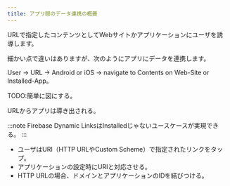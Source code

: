 ```yaml
---
title: アプリ間のデータ連携の概要
---
```


URLで指定したコンテンツとしてWebサイトかアプリケーションにユーザを誘導します。

細かい点で違いはありますが、次のようにアプリにデータを連携します。

User → URL → Android or iOS → navigate to Contents on Web-Site or Installed-App。

TODO:簡単に図にする。

URLからアプリは導き出される。

:::note
Firebase Dynamic LinksはInstalledじゃないユースケースが実現できる。
:::

 - ユーザはURI（HTTP URLやCustom Scheme）で指定されたリンクをタップ。
 - アプリケーションの設定時にURIと対応させる。
 - HTTP URLの場合、ドメインとアプリケーションのIDを結びつける。
